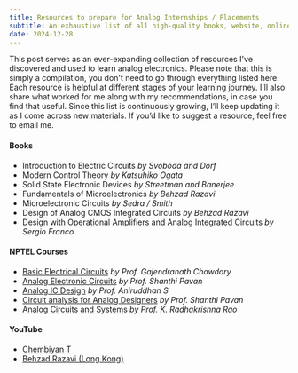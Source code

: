 ```yaml
---
title: Resources to prepare for Analog Internships / Placements
subtitle: An exhaustive list of all high-quality books, website, online courses and YT channels.
date: 2024-12-28
---
```


This post serves as an ever-expanding collection of resources I've discovered and used to learn analog electronics. Please note that this is simply a compilation, you don't need to go through everything listed here. Each resource is helpful at different stages of your learning journey. I’ll also share what worked for me along with my recommendations, in case you find that useful. Since this list is continuously growing, I’ll keep updating it as I come across new materials. If you’d like to suggest a resource, feel free to email me.

#### Books
- Introduction to Electric Circuits <i>by Svoboda and Dorf</i>
- Modern Control Theory <i>by Katsuhiko Ogata</i>
- Solid State Electronic Devices <i>by Streetman and Banerjee</i>
- Fundamentals of Microelectronics <i>by Behzad Razavi</i>
- Microelectronic Circuits <i>by Sedra / Smith</i>
- Design of Analog CMOS Integrated Circuits <i>by Behzad Razavi</i>
- Design with Operational Amplifiers and Analog Integrated Circuits <i>by Sergio Franco</i>

#### NPTEL Courses
- [Basic Electrical Circuits](https://nptel.ac.in/courses/117106108) <i>by Prof. Gajendranath Chowdary</i>
- [Analog Electronic Circuits](https://nptel.ac.in/courses/108106188) <i>by Prof. Shanthi Pavan</i>
- [Analog IC Design](https://nptel.ac.in/courses/108106105) <i>by Prof. Aniruddhan S</i>
- [Circuit analysis for Analog Designers](https://nptel.ac.in/courses/117106148) <i>by Prof. Shanthi Pavan</i>
- [Analog Circuits and Systems](https://nptel.ac.in/courses/117108107) <i>by Prof. K. Radhakrishna Rao</i>

#### YouTube
- [Chembiyan T](https://www.youtube.com/@chembiyant456)
- [Behzad Razavi (Long Kong)](https://www.youtube.com/@b_razavi)
